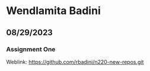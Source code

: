 # Wendlamita Badini

## 08/29/2023

### Assignment One

Weblink: <https://github.com/rbadini/n220-new-repos.git>

